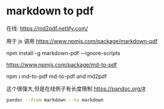 # markdown to pdf

在线: https://md2pdf.netlify.com/

用于 js 调用
https://www.npmjs.com/package/markdown-pdf

npm install -g markdown-pdf --ignore-scripts


https://www.npmjs.com/package/md-to-pdf

npm i md-to-pdf
md-to-pdf and md2pdf



这个很强大,但是在线例子有长度限制
https://pandoc.org/#

```bash
pandoc --from markdown --to markdown
```